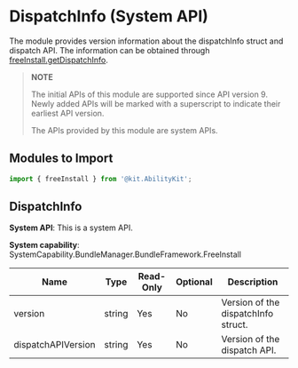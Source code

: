 # DispatchInfo (System API)

The module provides version information about the dispatchInfo struct and dispatch API. The information can be obtained through [freeInstall.getDispatchInfo](js-apis-freeInstall-sys.md#getdispatchinfo).

> **NOTE**
>
> The initial APIs of this module are supported since API version 9. Newly added APIs will be marked with a superscript to indicate their earliest API version.
>
> The APIs provided by this module are system APIs.

## Modules to Import

```js
import { freeInstall } from '@kit.AbilityKit';
```

## DispatchInfo

**System API**: This is a system API.

**System capability**: SystemCapability.BundleManager.BundleFramework.FreeInstall

| Name       | Type  | Read-Only| Optional| Description                    |
| ----------- | ------ | ---- | ---- | ------------------------ |
| version     | string | Yes  | No  | Version of the dispatchInfo struct.|
| dispatchAPIVersion | string | Yes  | No  | Version of the dispatch API.    |
